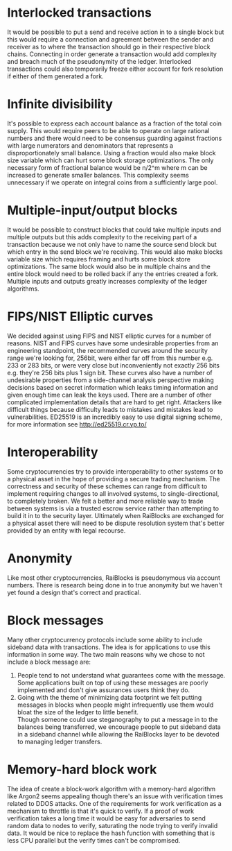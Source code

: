 # Interlocked transactions
It would be possible to put a send and receive action in to a single block but this would require a connection and agreement between the sender and receiver as to where the transaction should go in their respective block chains.  Connecting in order generate a transaction would add complexity and breach much of the pseudonymity of the ledger.  Interlocked transactions could also temporarily freeze either account for fork resolution if either of them generated a fork.

# Infinite divisibility
It's possible to express each account balance as a fraction of the total coin supply.  This would require peers to be able to operate on large rational numbers and there would need to be consensus guarding against fractions with large numerators and denominators that represents a disproportionately small balance.  Using a fraction would also make block size variable which can hurt some block storage optimizations.  The only necessary form of fractional balance would be n/2^m where m can be increased to generate smaller balances.  This complexity seems unnecessary if we operate on integral coins from a sufficiently large pool.

# Multiple-input/output blocks
It would be possible to construct blocks that could take multiple inputs and multiple outputs but this adds complexity to the receiving part of a transaction because we not only have to name the source send block but which entry in the send block we're receiving.  This would also make blocks variable size which requires framing and hurts some block store optimizations.  The same block would also be in multiple chains and the entire block would need to be rolled back if any the entries created a fork.  Multiple inputs and outputs greatly increases complexity of the ledger algorithms.

# FIPS/NIST Elliptic curves
We decided against using FIPS and NIST elliptic curves for a number of reasons.  NIST and FIPS curves have some undesirable properties from an engineering standpoint, the recommended curves around the security range we're looking for, 256bit, were either far off from this number e.g. 233 or 283 bits, or were very close but inconveniently not exactly 256 bits e.g. they're 256 bits plus 1 sign bit.  These curves also have a number of undesirable properties from a side-channel analysis perspective making decisions based on secret information which leaks timing information and given enough time can leak the keys used.  There are a number of other complicated implementation details that are hard to get right.  Attackers like difficult things because difficulty leads to mistakes and mistakes lead to vulnerabilities.  ED25519 is an incredibly easy to use digital signing scheme, for more information see http://ed25519.cr.yp.to/

# Interoperability
Some cryptocurrencies try to provide interoperability to other systems or to a physical asset in the hope of providing a secure trading mechanism.  The correctness and security of these schemes can range from difficult to implement requiring changes to all involved systems, to single-directional, to completely broken.  We felt a better and more reliable way to trade between systems is via a trusted escrow service rather than attempting to build it in to the security layer.  Ultimately when RaiBlocks are exchanged for a physical asset there will need to be dispute resolution system that's better provided by an entity with legal recourse.

# Anonymity
Like most other cryptocurrencies, RaiBlocks is pseudonymous via account numbers.  There is research being done in to true anonymity but we haven't yet found a design that's correct and practical.

# Block messages
Many other cryptocurrency protocols include some ability to include sideband data with transactions.  The idea is for applications to use this information in some way.  The two main reasons why we chose to not include a block message are:  
1. People tend to not understand what guarantees come with the message.  Some applications built on top of using these messages are poorly implemented and don't give assurances users think they do.  
2. Going with the theme of minimizing data footprint we felt putting messages in blocks when people might infrequently use them would bloat the size of the ledger to little benefit.  
Though someone could use steganography to put a message in to the balances being transferred, we encourage people to put sideband data in a sideband channel while allowing the RaiBlocks layer to be devoted to managing ledger transfers.

# Memory-hard block work
The idea of create a block-work algorithm with a memory-hard algorithm like Argon2 seems appealing though there's an issue with verification times related to DDOS attacks.  One of the requirements for work verification as a mechanism to throttle is that it's quick to verify.  If a proof of work verification takes a long time it would be easy for adversaries to send random data to nodes to verify, saturating the node trying to verify invalid data.  It would be nice to replace the hash function with something that is less CPU parallel but the verify times can't be compromised.